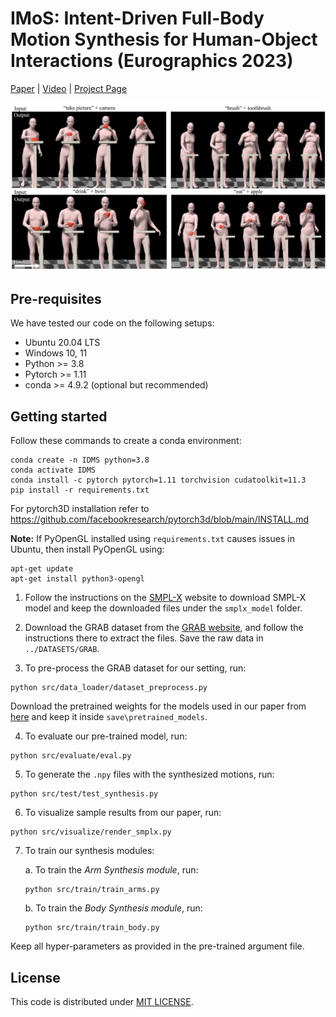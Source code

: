 # IMoS: Intent-Driven Full-Body Motion Synthesis for Human-Object Interactions (Eurographics 2023)

[Paper](https://arxiv.org/pdf/2212.07555.pdf) | 
[Video](https://www.youtube.com/watch?v=3Ngi9k41-7c) | 
[Project Page](https://vcai.mpi-inf.mpg.de/projects/IMoS/)

<img src="teaser.jpg" alt="teaser image" />



## Pre-requisites
We have tested our code on the following setups: 
* Ubuntu 20.04 LTS
* Windows 10, 11
* Python >= 3.8
* Pytorch >= 1.11
* conda >= 4.9.2 (optional but recommended)

## Getting started

Follow these commands to create a conda environment:
```
conda create -n IDMS python=3.8
conda activate IDMS
conda install -c pytorch pytorch=1.11 torchvision cudatoolkit=11.3
pip install -r requirements.txt
```
For pytorch3D installation refer to https://github.com/facebookresearch/pytorch3d/blob/main/INSTALL.md

**Note:** If PyOpenGL installed using `requirements.txt` causes issues in Ubuntu, then install PyOpenGL using:
```
apt-get update
apt-get install python3-opengl
```
1. Follow the instructions on the [SMPL-X](https://smpl-x.is.tue.mpg.de) website to download SMPL-X model and keep the downloaded files under the `smplx_model` folder.

2. Download the GRAB dataset from the [GRAB website](https://grab.is.tue.mpg.de), and follow the instructions there to extract the files.
Save the raw data in `../DATASETS/GRAB`. 

3. To pre-process the GRAB dataset for our setting, run: 
```
python src/data_loader/dataset_preprocess.py
```
Download the pretrained weights for the models used in our paper from [here](https://drive.google.com/drive/folders/119JBZA98BxbRc3hEoA7keI3O685TkZS6?usp=share_link) and keep it inside `save\pretrained_models`.


4. To evaluate our pre-trained model, run:
```
python src/evaluate/eval.py
```
    
5. To generate the `.npy` files with the synthesized motions, run:
```
python src/test/test_synthesis.py
```

6. To visualize sample results from our paper, run:
```
python src/visualize/render_smplx.py
```
7.  To train our synthesis modules:

  	a. To train the *Arm Synthesis module*, run:
	```
	python src/train/train_arms.py
	```

	b. To train the *Body Synthesis module*, run:
	```
	python src/train/train_body.py
	```

Keep all hyper-parameters as provided in the pre-trained argument file.


## License
This code is distributed under [MIT LICENSE](LICENSE).
